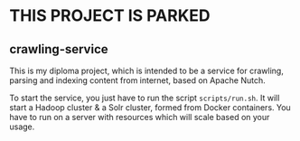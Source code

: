 #  **THIS PROJECT IS PARKED** 

## crawling-service

This is my diploma project, which is intended to be a service for crawling,
parsing and indexing content from internet, based on Apache Nutch.

To start the service, you just have to run the script `scripts/run.sh`.
It will start a Hadoop cluster & a Solr cluster, formed from Docker containers.
You have to run on a server with resources which will scale based on your 
usage. 

